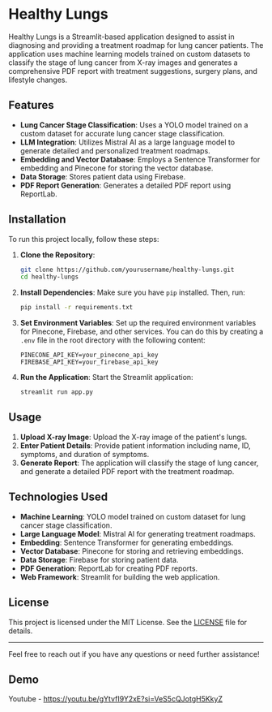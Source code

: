 # Healthy Lungs

Healthy Lungs is a Streamlit-based application designed to assist in diagnosing and providing a treatment roadmap for lung cancer patients. The application uses machine learning models trained on custom datasets to classify the stage of lung cancer from X-ray images and generates a comprehensive PDF report with treatment suggestions, surgery plans, and lifestyle changes.

## Features

- **Lung Cancer Stage Classification**: Uses a YOLO model trained on a custom dataset for accurate lung cancer stage classification.
- **LLM Integration**: Utilizes Mistral AI as a large language model to generate detailed and personalized treatment roadmaps.
- **Embedding and Vector Database**: Employs a Sentence Transformer for embedding and Pinecone for storing the vector database.
- **Data Storage**: Stores patient data using Firebase.
- **PDF Report Generation**: Generates a detailed PDF report using ReportLab.

## Installation

To run this project locally, follow these steps:

1. **Clone the Repository**:
    ```sh
    git clone https://github.com/yourusername/healthy-lungs.git
    cd healthy-lungs
    ```

2. **Install Dependencies**:
    Make sure you have `pip` installed. Then, run:
    ```sh
    pip install -r requirements.txt
    ```

3. **Set Environment Variables**:
    Set up the required environment variables for Pinecone, Firebase, and other services. You can do this by creating a `.env` file in the root directory with the following content:
    ```env
    PINECONE_API_KEY=your_pinecone_api_key
    FIREBASE_API_KEY=your_firebase_api_key
    ```

4. **Run the Application**:
    Start the Streamlit application:
    ```sh
    streamlit run app.py
    ```

## Usage

1. **Upload X-ray Image**: Upload the X-ray image of the patient's lungs.
2. **Enter Patient Details**: Provide patient information including name, ID, symptoms, and duration of symptoms.
3. **Generate Report**: The application will classify the stage of lung cancer, and generate a detailed PDF report with the treatment roadmap.



## Technologies Used

- **Machine Learning**: YOLO model trained on custom dataset for lung cancer stage classification.
- **Large Language Model**: Mistral AI for generating treatment roadmaps.
- **Embedding**: Sentence Transformer for generating embeddings.
- **Vector Database**: Pinecone for storing and retrieving embeddings.
- **Data Storage**: Firebase for storing patient data.
- **PDF Generation**: ReportLab for creating PDF reports.
- **Web Framework**: Streamlit for building the web application.



## License

This project is licensed under the MIT License. See the [LICENSE](LICENSE) file for details.



---

Feel free to reach out if you have any questions or need further assistance!

## Demo
Youtube - https://youtu.be/gYtvfI9Y2xE?si=VeS5cQJotgH5KkyZ

